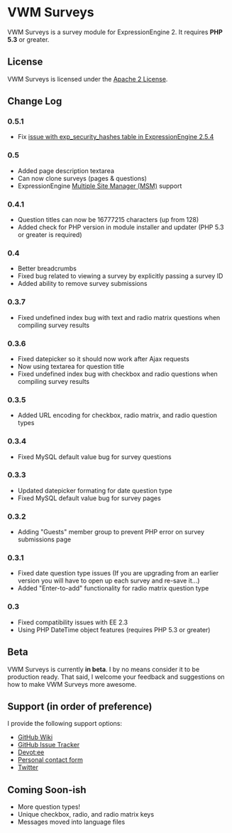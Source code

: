 # VWM Surveys

VWM Surveys is a survey module for ExpressionEngine 2. It requires **PHP 5.3** or greater.

## License

VWM Surveys is licensed under the [Apache 2 License](http://www.apache.org/licenses/LICENSE-2.0.html).

## Change Log

### 0.5.1

* Fix [issue with exp_security_hashes table in ExpressionEngine 2.5.4](http://expressionengine.stackexchange.com/questions/1999/database-error-exp-security-hashes)

### 0.5

* Added page description textarea
* Can now clone surveys (pages & questions)
* ExpressionEngine [Multiple Site Manager (MSM)](http://expressionengine.com/downloads/details/multiple_site_manager/) support

### 0.4.1

* Question titles can now be 16777215 characters (up from 128)
* Added check for PHP version in module installer and updater (PHP 5.3 or greater is required)

### 0.4

* Better breadcrumbs
* Fixed bug related to viewing a survey by explicitly passing a survey ID
* Added ability to remove survey submissions

### 0.3.7

* Fixed undefined index bug with text and radio matrix questions when compiling survey results

### 0.3.6

* Fixed datepicker so it should now work after Ajax requests
* Now using textarea for question title
* Fixed undefined index bug with checkbox and radio questions when compiling survey results

### 0.3.5

* Added URL encoding for checkbox, radio matrix, and radio question types

### 0.3.4

* Fixed MySQL default value bug for survey questions

### 0.3.3

* Updated datepicker formating for date question type
* Fixed MySQL default value bug for survey pages

### 0.3.2

* Adding "Guests" member group to prevent PHP error on survey submissions page

### 0.3.1

* Fixed date question type issues (If you are upgrading from an earlier version you will have to open up each survey and re-save it...)
* Added "Enter-to-add" functionality for radio matrix question type

### 0.3

* Fixed compatibility issues with EE 2.3
* Using PHP DateTime object features (requires PHP 5.3 or greater)

## Beta

VWM Surveys is currently **in beta**. I by no means consider it to be production ready. That said, I welcome your feedback and suggestions on how to make VWM Surveys more awesome.

## Support (in order of preference)

I provide the following support options:

* [GitHub Wiki](https://github.com/vmichnowicz/vwm_surveys/wiki)
* [GitHub Issue Tracker](https://github.com/vmichnowicz/vwm_surveys/issues)
* [Devot:ee](http://devot-ee.com/add-ons/vwm-surveys)
* [Personal contact form](http://www.vmichnowicz.com/contact)
* [Twitter](http://twitter.com/vmichnowicz)

## Coming Soon-ish

* More question types!
* Unique checkbox, radio, and radio matrix keys
* Messages moved into language files